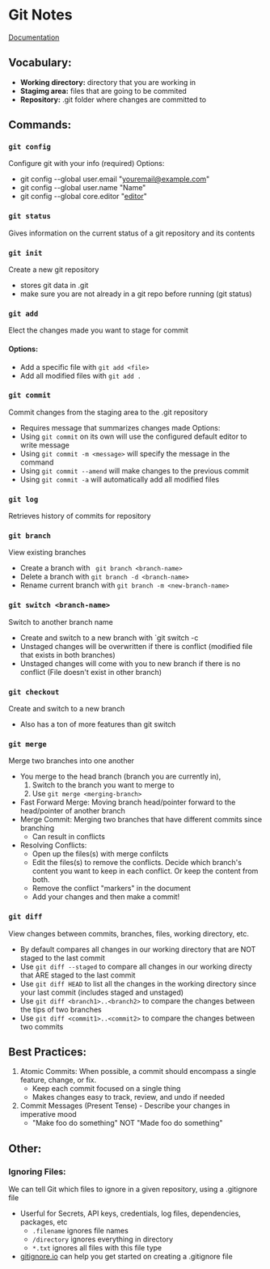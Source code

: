 # Git Notes
[Documentation](https://git-scm.com/doc)
## **Vocabulary:**
- **Working directory:** directory that you are working in
- **Stagimg area:** files that are going to be commited
- **Repository:** .git folder where changes are committed to
## **Commands:**
### `git config`
Configure git with your info (required)
Options: 
- git config --global user.email "youremail@example.com"
- git config --global user.name "Name"
- git config --global core.editor "[editor](https://git-scm.com/book/en/v2/Appendix-C:-Git-Commands-Setup-and-Config)"

### `git status`
Gives information on the current status of a git repository and its contents
### `git init`
Create a new git repository
- stores git data in .git
- make sure you are not already in a git repo before running (git status)
### `git add`
Elect the changes made you want to stage for commit
#### Options:
- Add a specific file with `git add <file>`
- Add all modified files with `git add .`
### `git commit`
Commit changes from the staging area to the .git repository
- Requires message that summarizes changes made
Options:
- Using `git commit` on its own will use the configured default editor to write message
- Using `git commit -m <message>` will specify the message in the command
- Using `git commit --amend` will make changes to the previous commit
- Using `git commit -a` will automatically add all modified files
### `git log`
Retrieves history of commits for repository
### `git branch`
View existing branches
- Create a branch with ` git branch <branch-name>`
- Delete a branch with `git branch -d <branch-name>`
- Rename current branch with `git branch -m <new-branch-name>`
### `git switch <branch-name>`
Switch to another branch name
- Create and switch to a new branch with `git switch -c 
- Unstaged changes will be overwritten if there is conflict (modified file that exists in both branches)
- Unstaged changes will come with you to new branch if there is no conflict (File doesn't exist in other branch)
### `git checkout`
Create and switch to a new branch
- Also has a ton of more features than git switch
### `git merge`
Merge two branches into one another
- You merge to the head branch (branch you are currently in), 
  1. Switch to the branch you want to merge to
  2. Use `git merge <merging-branch>`
- Fast Forward Merge: Moving branch head/pointer forward to the head/pointer of another branch
- Merge Commit: Merging two branches that have different commits since branching
  - Can result in conflicts
- Resolving Conflicts:
  - Open up the files(s) with merge confilcts
  - Edit the files(s) to remove the conflicts. Decide which branch's content you want to keep in each conflict. Or keep the content from both. 
  - Remove the conflict "markers" in the document
  - Add your changes and then make a commit!   
### `git diff`
View changes between commits, branches, files, working directory, etc. 
- By default compares all changes in our working directory that are NOT staged to the last commit
- Use `git diff --staged` to compare all changes in our working directy that ARE staged to the last commit
- Use `git diff HEAD` to list all the changes in the working directory since your last commit (includes staged and unstaged)
- Use `git diff <branch1>..<branch2>` to compare the changes between the tips of two branches
- Use `git diff <commit1>..<commit2>` to compare the changes between two commits
## **Best Practices:**
1. Atomic Commits: When possible, a commit should encompass a single feature, change, or fix.
	- Keep each commit focused on a single thing
	- Makes changes easy to track, review, and undo if needed
2. Commit Messages (Present Tense) - Describe your changes in imperative mood
	- "Make foo do something" NOT "Made foo do something"
## **Other:**
### Ignoring Files: 
We can tell Git which files to ignore in a given repository, using a .gitignore file
- Userful for Secrets, API keys, credentials, log files, dependencies, packages, etc
  - `.filename`  ignores file names
  - `/directory` ignores everything in directory
  - `*.txt` ignores all files with this file type
- [gitignore.io](https://gitignore.io) can help you get started on creating a .gitignore file	
